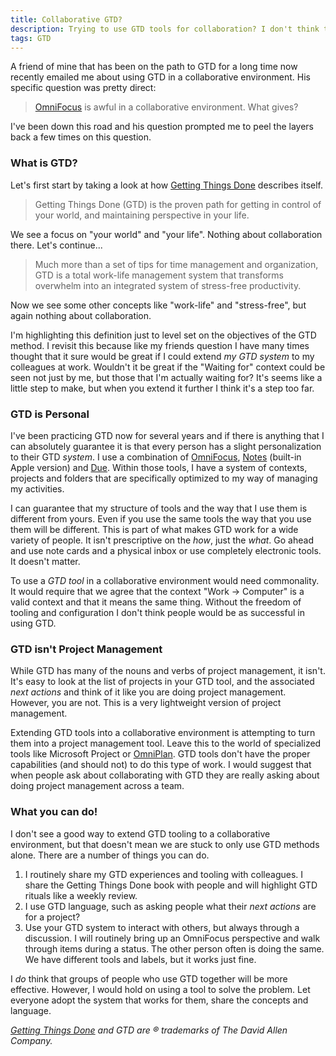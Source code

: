 ```yaml
---
title: Collaborative GTD?
description: Trying to use GTD tools for collaboration? I don't think this is a good idea.
tags: GTD
---
```


A friend of mine that has been on the path to GTD for a long time now recently emailed me about using GTD in a collaborative environment. His specific question was pretty direct:

> [OmniFocus][of] is awful in a collaborative environment. What gives? 

I've been down this road and his question prompted me to peel the layers back a few times on this question.

### What is GTD?

Let's first start by taking a look at how [Getting Things Done][gtd] describes itself.

> Getting Things Done (GTD) is the proven path for getting in control of your world, and maintaining perspective in your life.

We see a focus on "your world" and "your life". Nothing about collaboration there. Let's continue...

> Much more than a set of tips for time management and organization, GTD is a total work-life management system that transforms overwhelm into an integrated system of stress-free productivity.

Now we see some other concepts like "work-life" and "stress-free", but again nothing about collaboration.

I'm highlighting this definition just to level set on the objectives of the GTD method. I revisit this because like my friends question I have many times thought that it sure would be great if I could extend *my GTD system* to my colleagues at work. Wouldn't it be great if the "Waiting for" context could be seen not just by me, but those that I'm actually waiting for? It's seems like a little step to make, but when you extend it further I think it's a step too far.

### GTD is Personal

I've been practicing GTD now for several years and if there is anything that I can absolutely guarantee it is that every person has a slight personalization to their GTD *system*. I use a combination of [OmniFocus][of], [Notes](https://support.apple.com/en-us/HT204987) (built-in Apple version) and [Due][due]. Within those tools, I have a system of contexts, projects and folders that are specifically optimized to my way of managing my activities.

I can guarantee that my structure of tools and the way that I use them is different from yours. Even if you use the same tools the way that you use them will be different. This is part of what makes GTD work for a wide variety of people. It isn't prescriptive on the *how*, just the *what*. Go ahead and use note cards and a physical inbox or use completely electronic tools. It doesn't matter.

To use a *GTD tool* in a collaborative environment would need commonality. It would require that we agree that the context "Work &rarr; Computer" is a valid context and that it means the same thing. Without the freedom of tooling and configuration I don't think people would be as successful in using GTD.

### GTD isn't Project Management

While GTD has many of the nouns and verbs of project management, it isn't. It's easy to look at the list of projects in your GTD tool, and the associated *next actions* and think of it like you are doing project management. However, you are not. This is a very lightweight version of project management.

Extending GTD tools into a collaborative environment is attempting to turn them into a project management tool. Leave this to the world of specialized tools like Microsoft Project or [OmniPlan][op]. GTD tools don't have the proper capabilities (and should not) to do this type of work. I would suggest that when people ask about collaborating with GTD they are really asking about doing project management across a team.

### What you can do!

I don't see a good way to extend GTD tooling to a collaborative environment, but that doesn't mean we are stuck to only use GTD methods alone. There are a number of things you can do.

 1. I routinely share my GTD experiences and tooling with colleagues. I share the Getting Things Done book with people and will highlight GTD rituals like a weekly review.
 2. I use GTD language, such as asking people what their *next actions* are for a project?
 3. Use your GTD system to interact with others, but always through a discussion. I will routinely bring up an OmniFocus perspective and walk through items during a status. The other person often is doing the same. We have different tools and labels, but it works just fine.

I *do* think that groups of people who use GTD together will be more effective. However, I would hold on using a tool to solve the problem. Let everyone adopt the system that works for them, share the concepts and language.

*[Getting Things Done][gtd] and GTD are &reg; trademarks of The David Allen Company.*

[gtd]: http://gettingthingsdone.com
[of]: https://www.omnigroup.com/omnifocus
[due]: http://www.dueapp.com
[op]: https://www.omnigroup.com/omniplan
